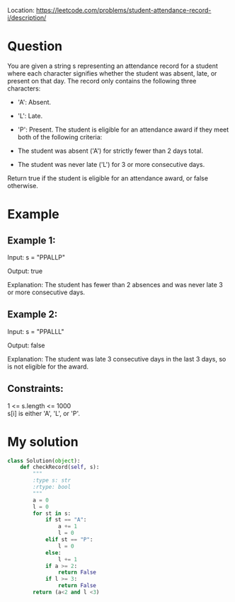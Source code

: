 Location: https://leetcode.com/problems/student-attendance-record-i/description/
# Question
You are given a string s representing an attendance record for a student where each character signifies whether the student was absent, late, or present on that day. The record only contains the following three characters:

- 'A': Absent.
- 'L': Late.
- 'P': Present.
The student is eligible for an attendance award if they meet both of the following criteria:

- The student was absent ('A') for strictly fewer than 2 days total.
- The student was never late ('L') for 3 or more consecutive days.

Return true if the student is eligible for an attendance award, or false otherwise.

 
# Example

## Example 1:

Input: s = "PPALLP"

Output: true

Explanation: The student has fewer than 2 absences and was never late 3 or more consecutive days.

## Example 2:

Input: s = "PPALLL"

Output: false

Explanation: The student was late 3 consecutive days in the last 3 days, so is not eligible for the award.

## Constraints:

1 <= s.length <= 1000\
s[i] is either 'A', 'L', or 'P'.
 

# My solution 
```python
class Solution(object):
    def checkRecord(self, s):
        """
        :type s: str
        :rtype: bool
        """
        a = 0
        l = 0
        for st in s:
            if st == "A":
                a += 1
                l = 0
            elif st == "P":
                l = 0
            else:
                l += 1
            if a >= 2:
                return False
            if l >= 3:
                return False
        return (a<2 and l <3)
        
```
